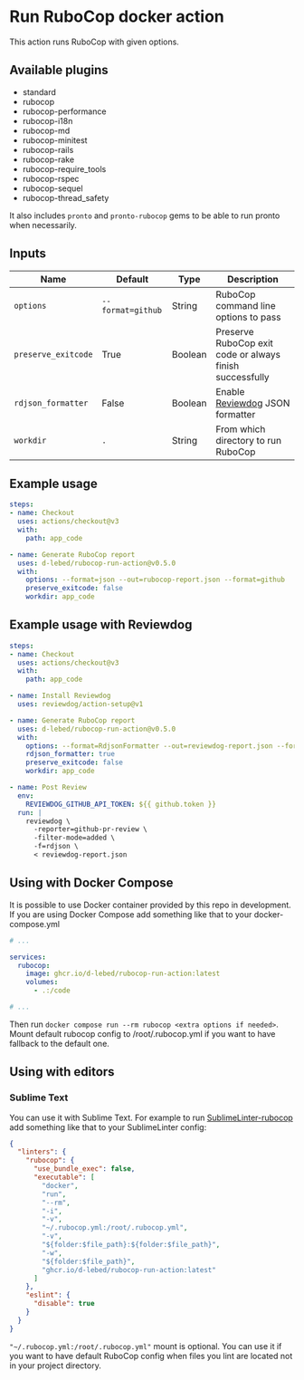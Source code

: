 # Run RuboCop docker action

This action runs RuboCop with given options.

## Available plugins

* standard
* rubocop
* rubocop-performance
* rubocop-i18n
* rubocop-md
* rubocop-minitest
* rubocop-rails
* rubocop-rake
* rubocop-require_tools
* rubocop-rspec
* rubocop-sequel
* rubocop-thread_safety

It also includes `pronto` and `pronto-rubocop` gems to be able to run pronto when necessarily.

## Inputs

| Name                | Default           | Type    | Description |
| ------------------- | ----------------- | ------- | ----------- |
| `options`           | `--format=github` | String  | RuboCop command line options to pass |
| `preserve_exitcode` | True              | Boolean | Preserve RuboCop exit code or always finish successfully |
| `rdjson_formatter`  | False             | Boolean | Enable [Reviewdog](https://github.com/reviewdog/reviewdog) JSON formatter |
| `workdir`           | `.`               | String  | From which directory to run RuboCop |

## Example usage

```yaml
steps:
- name: Checkout
  uses: actions/checkout@v3
  with:
    path: app_code

- name: Generate RuboCop report
  uses: d-lebed/rubocop-run-action@v0.5.0
  with:
    options: --format=json --out=rubocop-report.json --format=github
    preserve_exitcode: false
    workdir: app_code
```

## Example usage with Reviewdog

```yaml
steps:
- name: Checkout
  uses: actions/checkout@v3
  with:
    path: app_code

- name: Install Reviewdog
  uses: reviewdog/action-setup@v1

- name: Generate RuboCop report
  uses: d-lebed/rubocop-run-action@v0.5.0
  with:
    options: --format=RdjsonFormatter --out=reviewdog-report.json --format=progress
    rdjson_formatter: true
    preserve_exitcode: false
    workdir: app_code

- name: Post Review
  env:
    REVIEWDOG_GITHUB_API_TOKEN: ${{ github.token }}
  run: |
    reviewdog \
      -reporter=github-pr-review \
      -filter-mode=added \
      -f=rdjson \
      < reviewdog-report.json
```

## Using with Docker Compose

It is possible to use Docker container provided by this repo in development. If you are using Docker Compose add
something like that to your docker-compose.yml

```yaml
# ...

services:
  rubocop:
    image: ghcr.io/d-lebed/rubocop-run-action:latest
    volumes:
      - .:/code

# ...
```

Then run `docker compose run --rm rubocop <extra options if needed>`. Mount default rubocop config to
/root/.rubocop.yml if you want to have fallback to the default one.

## Using with editors

### Sublime Text

You can use it with Sublime Text. For example to run
[SublimeLinter-rubocop](https://github.com/SublimeLinter/SublimeLinter-rubocop) add something like that to
your SublimeLinter config:

```json
{
  "linters": {
    "rubocop": {
      "use_bundle_exec": false,
      "executable": [
        "docker",
        "run",
        "--rm",
        "-i",
        "-v",
        "~/.rubocop.yml:/root/.rubocop.yml",
        "-v",
        "${folder:$file_path}:${folder:$file_path}",
        "-w",
        "${folder:$file_path}",
        "ghcr.io/d-lebed/rubocop-run-action:latest"
      ]
    },
    "eslint": {
      "disable": true
    }
  }
}
```

`"~/.rubocop.yml:/root/.rubocop.yml"` mount is optional. You can use it if you want to have default RuboCop config
when files you lint are located not in your project directory.
